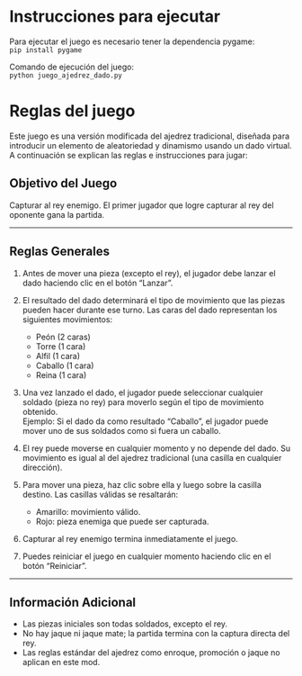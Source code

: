 # Instrucciones para ejecutar


Para ejecutar el juego es necesario tener la dependencia pygame:  
`pip install pygame`

Comando de ejecución del juego:  
`python juego_ajedrez_dado.py`


# Reglas del juego

Este juego es una versión modificada del ajedrez tradicional, diseñada para introducir un elemento de aleatoriedad y dinamismo usando un dado virtual. A continuación se explican las reglas e instrucciones para jugar:

## Objetivo del Juego
Capturar al rey enemigo. El primer jugador que logre capturar al rey del oponente gana la partida.

---

## Reglas Generales

1. Antes de mover una pieza (excepto el rey), el jugador debe lanzar el dado haciendo clic en el botón “Lanzar”.

2. El resultado del dado determinará el tipo de movimiento que las piezas pueden hacer durante ese turno. Las caras del dado representan los siguientes movimientos:
   - Peón (2 caras)
   - Torre (1 cara)
   - Alfil (1 cara)
   - Caballo (1 cara)
   - Reina (1 cara)

3. Una vez lanzado el dado, el jugador puede seleccionar cualquier soldado (pieza no rey) para moverlo según el tipo de movimiento obtenido.  
   Ejemplo: Si el dado da como resultado “Caballo”, el jugador puede mover uno de sus soldados como si fuera un caballo.

4. El rey puede moverse en cualquier momento y no depende del dado. Su movimiento es igual al del ajedrez tradicional (una casilla en cualquier dirección).

5. Para mover una pieza, haz clic sobre ella y luego sobre la casilla destino. Las casillas válidas se resaltarán:
   - Amarillo: movimiento válido.
   - Rojo: pieza enemiga que puede ser capturada.

6. Capturar al rey enemigo termina inmediatamente el juego.

7. Puedes reiniciar el juego en cualquier momento haciendo clic en el botón “Reiniciar”.

---

## Información Adicional

- Las piezas iniciales son todas soldados, excepto el rey.
- No hay jaque ni jaque mate; la partida termina con la captura directa del rey.
- Las reglas estándar del ajedrez como enroque, promoción o jaque no aplican en este mod.
